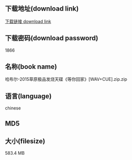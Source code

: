 ## 下载地址(download link)
[下载链接 download link](https://tutu365.netlify.app/?s=%E5%93%88%E5%B8%83%E5%B0%94-2015%E8%8D%89%E5%8E%9F%E6%9E%81%E5%93%81%E5%8F%91%E7%83%A7%E5%A4%A9%E7%A2%9F%E3%80%8A%E7%AD%89%E4%BD%A0%E5%9B%9E%E5%AE%B6%E3%80%8B%5BWAV%2BCUE%5D.zip)

## 下载密码(download password)
1866

## 名称(book name)
哈布尔-2015草原极品发烧天碟《等你回家》[WAV+CUE].zip.zip

## 语言(language)
chinese

## MD5


## 大小(filesize)
583.4 MB
